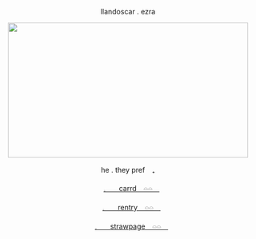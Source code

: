 <p align="center"> llandoscar . ezra </p>

<p align="center">
<img src="https://files.catbox.moe/m6gje0.png" width="480" height="270"/>

  
<p align="center"> he . they pref　₊ </p>
<p align="center"><a href="https://marriottsmd.carrd.co/">𓈒ㅤ　carrd　𓏏𓏏　</a></p>
<p align="center"><a href="https://rentry.org/llandoscar">𓈒ㅤ　rentry　𓏏𓏏　</a></p>
<p align="center"><a href="https://marriottsmd.straw.page/">𓈒ㅤ　strawpage　𓏏𓏏　</a></p>
